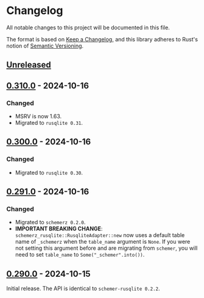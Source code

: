 # Changelog
All notable changes to this project will be documented in this file.

The format is based on [Keep a Changelog](https://keepachangelog.com/en/1.0.0/),
and this library adheres to Rust's notion of
[Semantic Versioning](https://semver.org/spec/v2.0.0.html).


<!-- next-header -->
## [Unreleased]

## [0.310.0] - 2024-10-16
### Changed
- MSRV is now 1.63.
- Migrated to `rusqlite 0.31`.

## [0.300.0] - 2024-10-16
### Changed
- Migrated to `rusqlite 0.30`.

## [0.291.0] - 2024-10-16
### Changed
- Migrated to `schemerz 0.2.0`.
- **IMPORTANT BREAKING CHANGE**: `schemerz_rusqlite::RusqliteAdapter::new` now
  uses a default table name of `_schemerz` when the `table_name` argument is
  `None`. If you were not setting this argument before and are migrating from
  `schemer`, you will need to set `table_name` to `Some("_schemer".into())`.

## [0.290.0] - 2024-10-15
Initial release. The API is identical to `schemer-rusqlite 0.2.2`.


<!-- next-url -->
[Unreleased]: https://github.com/zcash/schemerz/compare/schemerz-rusqlite-0.310.0...HEAD
[0.310.0]: https://github.com/zcash/schemerz/compare/schemerz-rusqlite-0.300.0...schemerz-rusqlite-0.310.0
[0.300.0]: https://github.com/zcash/schemerz/compare/schemerz-rusqlite-0.291.0...schemerz-rusqlite-0.300.0
[0.291.0]: https://github.com/zcash/schemerz/compare/schemerz-rusqlite-0.290.0...schemerz-rusqlite-0.291.0
[0.290.0]: https://github.com/zcash/schemerz/compare/1bfd952b035b87a39df955376e0bdddf98eb6c99...schemerz-rusqlite-0.290.0
